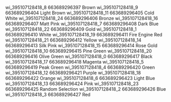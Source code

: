wi_395107128418_8	663689296397	Brown
wi_395107128418_9	663689296404	Light Brown
wi_395107128418_11	663689296405	Cold White
wi_395107128418_24	663689296406	Bronze
wi_395107128418_16	663689296407	Matt Pink
wi_395107128418_7	663689296408	Dark Blue
wi_395107128418_22	663689296409	Gold
wi_395107128418_1	663689296410	White
wi_395107128418_19	663689296411	Fire Engine Red
wi_395107128418_21	663689296412	Yellow
wi_395107128418_14	663689296413	Silk Pink
wi_395107128418_15	663689296414	Rose Gold
wi_395107128418_10	663689296415	Pine Green
wi_395107128418_20	663689296416	Olive Green
wi_395107128418_0	663689296417	Black
wi_395107128418_17	663689296418	Magenta
wi_395107128418_5	663689296419	Peak Green
wi_395107128418_4	663689296420	Green
wi_395107128418_12	663689296421	Purple
wi_395107128418_18	663689296422	Orange
wi_395107128418_6	663689296423	Light Blue
wi_395107128418_13	663689296424	Pink
wi_395107128418_23	663689296425	Random Selection
wi_395107128418_2	663689296426	Blue
wi_395107128418_3	663689296427	Red
